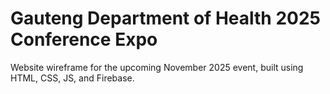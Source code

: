 # Gauteng Department of Health 2025 Conference Expo

Website wireframe for the upcoming November 2025 event, built using HTML, CSS, JS, and Firebase.
